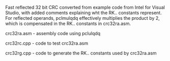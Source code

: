 Fast reflected 32 bit CRC converted from example code from Intel for
Visual Studio, with added comments explaining wht the RK.. constants
represent. For reflected operands, pclmulqdq effectively multiplies
the product by 2, which is compensated in the RK.. constants in
crc32ra.asm.

crc32ra.asm - assembly code using pclulqdq

crc32rc.cpp - code to test crc32ra.asm

crc32rg.cpp - code to generate the RK.. constants used by crc32ra.asm

